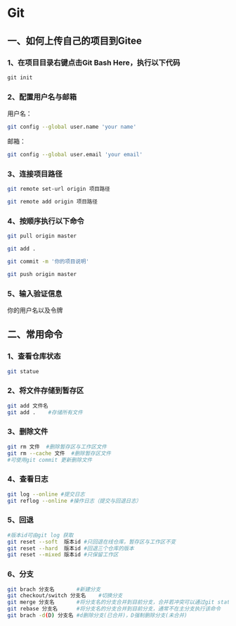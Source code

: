 # Git

## 一、如何上传自己的项目到Gitee

### 1、在项目目录右键点击Git Bash Here，执行以下代码

```powershell
git init
```

### 2、配置用户名与邮箱

用户名：

```bash
git config --global user.name 'your name' 
```

邮箱：

```bash
git config --global user.email 'your email'
```

### 3、连接项目路径

```bash
git remote set-url origin 项目路径
```

```bash
git remote add origin 项目路径
```

### 4、按顺序执行以下命令

```bash
git pull origin master
```

```bash
git add .
```

```bash
git commit -m '你的项目说明'
```

```bash
git push origin master
```

### 5、输入验证信息

你的用户名以及令牌

## 二、常用命令

### 1、查看仓库状态

```bash
git statue
```

### 2、将文件存储到暂存区

```bash
git add 文件名
git add .    #存储所有文件
```

### 3、删除文件

```bash
git rm 文件  #删除暂存区与工作区文件
git rm --cache 文件  #删除暂存区文件
#可使用git commit 更新删除文件
```

### 4、查看日志

```bash
git log --online #提交日志
git reflog --online #操作日志（提交与回退日志）
```

### 5、回退

```bash
#版本id可由git log 获取
git reset --soft  版本id #只回退在线仓库，暂存区与工作区不变
git reset --hard  版本id #回退三个仓库的版本 
git reset --mixed 版本id #只保留工作区
```

### 6、分支

```bash
git brach 分支名       #新建分支
git checkout/switch 分支名    #切换分支
git merge 分支名       #将分支名的分支合并到目前分支，合并若冲突可以通过git statue和git diff定位冲突内容
git rebase 分支名      #将分支名的分支合并到目前分支，通常不在主分支执行该命令
git brach -d(D) 分支名 #d删除分支(已合并)，D强制删除分支(未合并)
```

